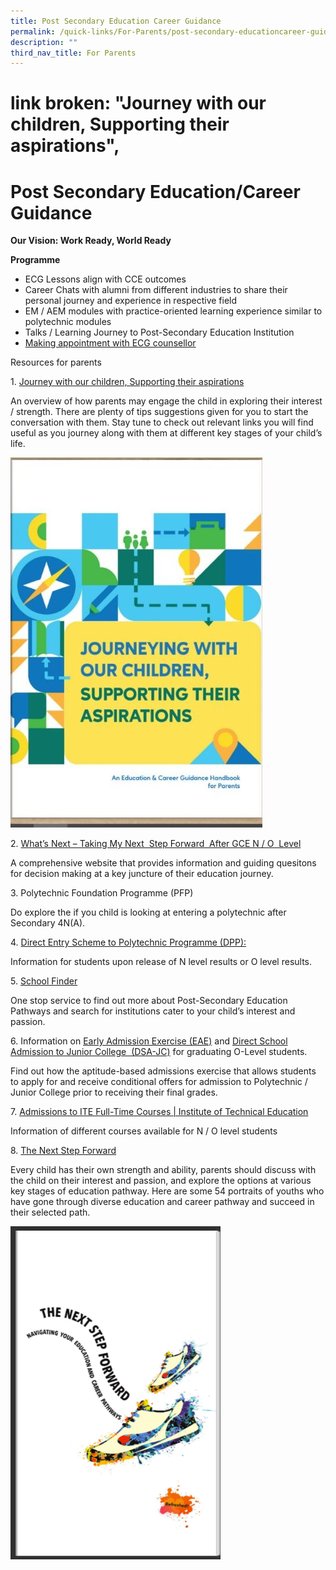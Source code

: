 ```yaml
---
title: Post Secondary Education Career Guidance
permalink: /quick-links/For-Parents/post-secondary-educationcareer-guidance/
description: ""
third_nav_title: For Parents
---
```

# link broken: "Journey with our children, Supporting their aspirations",
# Post Secondary Education/Career Guidance

**Our Vision: Work Ready, World Ready**

**Programme**

*   ECG Lessons align with CCE outcomes
*   Career Chats with alumni from different industries to share their personal journey and experience in respective field
*   EM / AEM modules with practice-oriented learning experience similar to polytechnic modules
*   Talks / Learning Journey to Post-Secondary Education Institution
*   [Making appointment with ECG counsellor](https://moeecg.appointeze.com/onlinelink/LowJengWye)

Resources for parents

1\.  [Journey with our children, Supporting their aspirations](https://www.moe.gov.sg/microsites/ecg-parent-guide/index.html)

An overview of how parents may engage the child in exploring their interest / strength. There are plenty of tips suggestions given for you to start the conversation with them. Stay tune to check out relevant links you will find useful as you journey along with them at different key stages of your child’s life.

![](/images/For%20Parents/Journey-with-our-children-supporting-their-aspirations-e1639374336999.jpg)

2\. [What’s Next – Taking My Next  Step Forward  After GCE N / O  Level](https://www.moe.gov.sg/microsites/whats-next/index.html)

A comprehensive website that provides information and guiding quesitons for decision making at a key juncture of their education journey.

3\. Polytechnic Foundation Programme (PFP)

Do explore the if you child is looking at entering a polytechnic after Secondary 4N(A).

4\. [Direct Entry Scheme to Polytechnic Programme (DPP):](https://www.ite.edu.sg/admissions/full-time-courses/higher-nitec-dpp)

Information for students upon release of N level results or O level results.

5\. [School Finder](https://www.moe.gov.sg/schoolfinder/?journey=Post%20secondary-JC%20school)

One stop service to find out more about Post-Secondary Education Pathways and search for institutions cater to your child’s interest and passion.

6\. Information on [Early Admission Exercise (EAE)](https://eae.polytechnic.edu.sg/) and [Direct School Admission to Junior College  (DSA-JC)](https://www.moe.gov.sg/post-secondary/admissions/dsa) for graduating O-Level students.

Find out how the aptitude-based admissions exercise that allows students to apply for and receive conditional offers for admission to Polytechnic / Junior College prior to receiving their final grades.

7\. [Admissions to ITE Full-Time Courses \| Institute of Technical Education](https://www.ite.edu.sg/admissions/full-time-courses)

Information of different courses available for N / O level students

8\. [The Next Step Forward](https://www.moe.gov.sg/microsites/next-step-forward/index.html#p=4)

Every child has their own strength and ability, parents should discuss with the child on their interest and passion, and explore the options at various key stages of education pathway. Here are some 54 portraits of youths who have gone through diverse education and career pathway and succeed in their selected path.

![](/images/For%20Parents/The-Next-Step-Forward-e1639445424934.png)